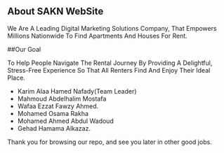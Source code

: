 
## About SAKN WebSite
We Are A Leading Digital Marketing Solutions Company, That Empowers Millions Nationwide To Find Apartments And Houses For Rent.

##Our Goal

To Help People Navigate The Rental Journey By Providing A Delightful, Stress-Free Experience
 So That All Renters Find And Enjoy Their Ideal Place.

- Karim Alaa Hamed Nafady(Team Leader)
- Mahmoud Abdelhalim Mostafa
- Wafaa Ezzat Fawzy Ahmed.
- Mohamed Osama Rakha
- Mohamed Ahmed Abdul Wadoud
- Gehad Hamama Alkazaz.

Thank you for browsing our repo, and see you later in other good jobs.
